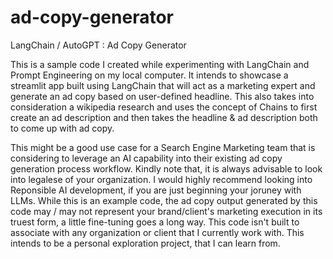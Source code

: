 # ad-copy-generator
LangChain / AutoGPT : Ad Copy Generator

This is a sample code I created while experimenting with LangChain and Prompt Engineering on my local computer.
It intends to showcase a streamlit app built using LangChain that will act as a marketing expert and generate an ad copy based on user-defined headline. This also takes into consideration a wikipedia research and uses the concept of Chains to first create an ad description and then takes the headline & ad description both to come up with ad copy.

This might be a good use case for a Search Engine Marketing team that is considering to leverage an AI capability into their existing ad copy generation process workflow. Kindly note that, it is always advisable to look into legalese of your organization. I would highly recommend looking into Reponsible AI development, if you are just beginning your joruney with LLMs. While this is an example code, the ad copy output generated by this code may / may not represent your brand/client's marketing execution in its truest form, a little fine-tuning goes a long way. This code isn't built to associate with any organization or client that I currently work with. This intends to be a personal exploration project, that I can learn from.
